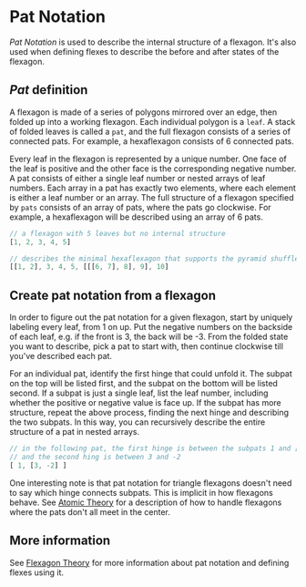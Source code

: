 # Pat Notation

*Pat Notation* is used to describe the internal structure of a flexagon.
It's also used when defining flexes to describe the before and after states of the flexagon.

## *Pat* definition

A flexagon is made of a series of polygons mirrored over an edge, then folded up into a working flexagon.
Each individual polygon is a `leaf`.
A stack of folded leaves is called a `pat`, and the full flexagon consists of a series of connected pats.
For example, a hexaflexagon consists of 6 connected pats.

Every leaf in the flexagon is represented by a unique number.
One face of the leaf is positive and the other face is the corresponding negative number.
A pat consists of either a single leaf number or nested arrays of leaf numbers.
Each array in a pat has exactly two elements, where each element is either a leaf number or an array.
The full structure of a flexagon specified by `pats` consists of an array of pats, where the pats go clockwise.
For example, a hexaflexagon will be described using an array of 6 pats.

```javascript
// a flexagon with 5 leaves but no internal structure
[1, 2, 3, 4, 5]

// describes the minimal hexaflexagon that supports the pyramid shuffle
[[1, 2], 3, 4, 5, [[[6, 7], 8], 9], 10]
```

## Create pat notation from a flexagon

In order to figure out the pat notation for a given flexagon, start by uniquely labeling every leaf, from 1 on up.
Put the negative numbers on the backside of each leaf, e.g. if the front is 3, the back will be -3.
From the folded state you want to describe, pick a pat to start with, then continue clockwise till you've described each pat.

For an individual pat, identify the first hinge that could unfold it.
The subpat on the top will be listed first, and the subpat on the bottom will be listed second.
If a subpat is just a single leaf, list the leaf number, including whether the positive or negative value is face up.
If the subpat has more structure, repeat the above process, finding the next hinge and describing the two subpats.
In this way, you can recursively describe the entire structure of a pat in nested arrays.

```javascript
// in the following pat, the first hinge is between the subpats 1 and [3, -2]
// and the second hing is between 3 and -2
[ 1, [3, -2] ]
```

One interesting note is that pat notation for triangle flexagons doesn't need to say which hinge connects subpats.
This is implicit in how flexagons behave.
See [Atomic Theory](atomic-theory.md) for a description of how to handle flexagons where the pats don't all meet in the center.


## More information

See [Flexagon Theory](http://loki3.com/flex/g4g10/Flex-Theory.pdf) for more information about pat notation and defining flexes using it.
